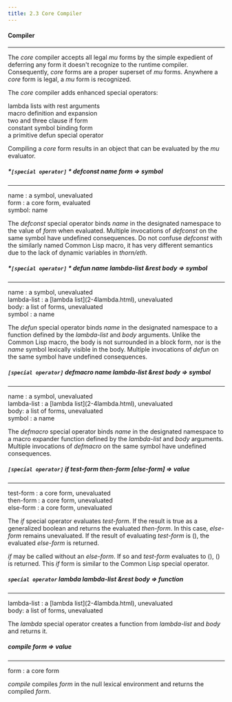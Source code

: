 ```yaml
---
title: 2.3 Core Compiler
---
```


#### **Compiler**

------

The *core* compiler accepts all legal *mu* forms by the simple expedient of deferring any form it doesn't recognize to the runtime compiler. Consequently, *core* forms are a proper superset of *mu* forms. Anywhere a *core* form is legal, a *mu* form is recognized.

The *core* compiler adds enhanced special operators:

<div class="list">
lambda lists with rest arguments</br>
macro definition and expansion</br>
two and three clause <span class="dfn">if </span>form</br>
constant symbol binding form</br>
a primitive <span class="dfn">defun</span> special operator<br>
</div>



Compiling a *core* form results in an object that can be evaluated by the  *mu* evaluator.

##### *`[special operator]` * defconst *name* *form* => *symbol*

<hr>

<div class="list">
<span class="dfn">name</span> : a <span class="dfn">symbol</span>, unevaluated</br>
<span class="dfn">form</span> : a <span class="dfn">core form</span>, evaluated</br>
<span class="dfn">symbol</span>: <span class="dfn">name</span></br>
</div>



The *defconst* special operator binds *name* in the designated namespace to the value of *form* when evaluated. Multiple invocations of *defconst* on the same symbol have undefined consequences. Do not confuse *defconst* with the similarly named Common Lisp macro, it has very different semantics due to the lack of dynamic variables in *thorn/eth*.



##### *`[special operator]` * defun *name* *lambda-list* &rest *body* => *symbol*

<hr>

<div class="list">
<span class="dfn">name</span> : a <span class="dfn">symbol</span>, unevaluated</br>
<span class="dfn">lambda-list</span> : a [lambda list](2-4lambda.html), unevaluated</br>
<span class="dfn">body</span>: a list of <span class="dfn">forms</span>, unevaluated</br>
<span class="dfn">symbol</span> : a <span class="dfn">name</span></br>
</div>



The *defun* special operator binds *name* in the designated namespace to a function defined by the *lambda-list* and *body* arguments. Unlike the Common Lisp macro, the body is not surrounded in a block form, nor is the *name* symbol lexically visible in the body. Multiple invocations of *defun* on the same symbol have undefined consequences.



##### *`[special operator]`* defmacro *name* *lambda-list* &rest *body* => *symbol*

<hr>

<div class="list">
<span class="dfn">name</span> : a <span class="dfn">symbol</span>, unevaluated</br>
<span class="dfn">lambda-list</span> : a [lambda list](2-4lambda.html), unevaluated</br>
<span class="dfn">body</span>: a list of <span class="dfn">forms</span>, unevaluated</br>
<span class="dfn">symbol</span> : a <span class="dfn">name</span></br>
</div>



The *defmacro* special operator binds *name* in the designated namespace to a macro expander function defined by the *lambda-list* and *body* arguments. Multiple invocations of *defmacro* on the same symbol have undefined consequences.


##### *`[special operator]`*  if *test-form* *then-form* [*else-form*] => *value*

<hr>

<div class="list">
<span class="dfn">test-form</span> : a <span class="dfn">core</span> form, unevaluated</br>
<span class="dfn">then-form</span> : a <span class="dfn">core</span> form, unevaluated</br>
<span class="dfn">else-form</span> : a <span class="dfn">core</span> form, unevaluated</br>
</div>



The *if* special operator evaluates *test-form*. If the result is true as a generalized boolean and returns the evaluated *then-form*. In this case, *else-form* remains unevaluated. If the result of evaluating *test-form* is (), the evaluated *else-form* is returned.

*if* may be called without an *else-form*. If so and *test-form* evaluates to (), () is returned. This *if* form is similar to the Common Lisp special operator.


##### *`special operator`*  lambda  *lambda-list* &rest *body* => *function*

<hr>

<div class="list">
<span class="dfn">lambda-list</span> : a [lambda list](2-4lambda.html), unevaluated</br>
<span class="dfn">body</span>: a list of <span class="dfn">forms</span>, unevaluated</br>
</div>



The *lambda* special operator creates a function from *lambda-list* and *body* and returns it.


##### compile *form* => *value*

<hr>

<div class="list">
<span class="dfn">form</span> : a <span class="dfn">core form</span></br>
</div>


*compile*  compiles *form* in the null lexical environment and returns the compiled *form*.